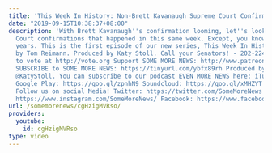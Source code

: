 ```yaml
---
title: 'This Week In History: Non-Brett Kavanaugh Supreme Court Confirmations'
date: "2019-09-15T10:38:37+08:00"
description: 'With Brett Kavanaugh''s confirmation looming, let''s look at some Supreme
  Court confirmations that happened in this same week. Except, you know, different
  years. This is the first episode of our new series, This Week In History. Written
  by Tom Reimann. Produced by Katy Stoll. Call your Senators! - 202-224-3121 Register
  to vote at http://vote.org Support SOME MORE NEWS: http://www.patreon.com/SomeMoreNews
  SUBSCRIBE to SOME MORE NEWS: https://tinyurl.com/ybfx89rh Produced by Katy Stoll
  @KatyStoll. You can subscribe to our podcast EVEN MORE NEWS here: iTunes: https://goo.gl/bveu8q
  Google Play: https://goo.gl/zpnhN9 Soundcloud: https://goo.gl/xMHZYT Stitcher: https://goo.gl/ZFdRhp
  Follow us on social Media! Twitter: https://twitter.com/SomeMoreNews Instagram:
  https://www.instagram.com/SomeMoreNews/ Facebook: https://www.facebook.com/SomeMoreNews/'
url: /somemorenews/cgHzigMVRso/
providers:
  youtube:
    id: cgHzigMVRso
type: video
---
```

